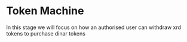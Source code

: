 # Token Machine
In this stage we will focus on how an authorised user 
can withdraw xrd tokens to purchase dinar tokens
